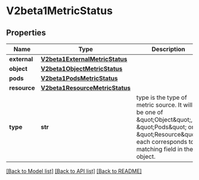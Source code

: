 # V2beta1MetricStatus

## Properties
Name | Type | Description | Notes
------------ | ------------- | ------------- | -------------
**external** | [**V2beta1ExternalMetricStatus**](V2beta1ExternalMetricStatus.md) |  | [optional] 
**object** | [**V2beta1ObjectMetricStatus**](V2beta1ObjectMetricStatus.md) |  | [optional] 
**pods** | [**V2beta1PodsMetricStatus**](V2beta1PodsMetricStatus.md) |  | [optional] 
**resource** | [**V2beta1ResourceMetricStatus**](V2beta1ResourceMetricStatus.md) |  | [optional] 
**type** | **str** | type is the type of metric source.  It will be one of \&quot;Object\&quot;, \&quot;Pods\&quot; or \&quot;Resource\&quot;, each corresponds to a matching field in the object. | 

[[Back to Model list]](../README.md#documentation-for-models) [[Back to API list]](../README.md#documentation-for-api-endpoints) [[Back to README]](../README.md)


